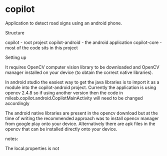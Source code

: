 # copilot
Application to detect road signs using an android phone.  

Structure

copilot - root project
  copilot-android - the android application
  copilot-core - most of the code sits in this project

Setting up

It requires OpenCV computer vision library to be downloaded and OpenCV manager installed on your device (to obtain the correct
native libraries).  

In android studio the easiest way to get the java libraries is to import it as a module into the copilot-android project.  Currently
the application is using opencv 2.4.8 so if using another version then the code in milesb.copilot.android.CopilotMainActivity will
need to be changed accordingly

The android native libraries are present in the opencv download but at the time of writing the recommended approach was to install
opencv manager from google play onto your device.  Alternatively there are apk files in the opencv that can be installed directly
onto your device.

notes:

The local.properties is not
